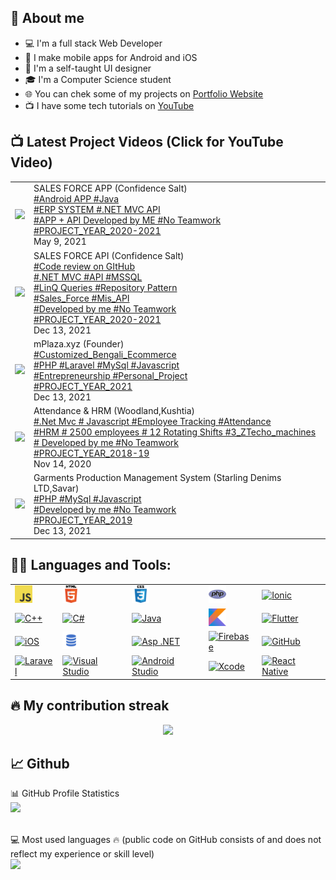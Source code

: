 <!-- <a href="#"><img width="100%" height="auto" src="https://i.imgur.com/iXuL1HG.png" height="175px"/></a>

<h3 align="center">Hey there, I'm <a href="https://KhanSonet.github.io/">Khan Sonet</a>
<img src="https://media.giphy.com/media/hvRJCLFzcasrR4ia7z/giphy.gif" width="28"> <img src="https://emojis.slackmojis.com/emojis/images/1531849430/4246/blob-sunglasses.gif?1531849430" width="28"/></h3> -->

## 📖  About me

* 💻 I'm a full stack Web Developer
* 📱 I make mobile apps for Android and iOS
* 🎨 I'm a self-taught UI designer
* 🎓 I'm a Computer Science student
* 🌐 You can chek some of my projects on [Portfolio Website](https://KhanSonet.github.io)
* 📺 I have some tech tutorials on [YouTube](https://www.youtube.com/channel/UCEAtqzTMaAEFURvXK8Y64rg)

## 📺 Latest Project Videos (Click for YouTube Video)


<table>
<tbody>
<tr>
<td><a href="https://www.youtube.com/watch?v=210Ni-uDMAw&t=212s"><img width="240px"src="https://i.ytimg.com/vi/210Ni-uDMAw/hqdefault.jpg"></a></td>
<td> SALES FORCE APP (Confidence Salt)<br/><a href="https://www.youtube.com/watch?v=210Ni-uDMAw&t=212s">#Android APP #Java <br/>#ERP SYSTEM #.NET MVC API 
   <br/>#APP + API Developed by ME #No Teamwork<br/>#PROJECT_YEAR_2020-2021</a><br/>May 9, 2021</td></tr>
<tr>
<td><a href="https://www.youtube.com/watch?v=N0_sJUJqoHQ"><img width="240px" src="https://i9.ytimg.com/vi/N0_sJUJqoHQ/mq2.jpg?sqp=CKjg2o0G&rs=AOn4CLA6Qw-alS2sETQjwSbUVbB5Ssb0IA&retry=4"></a></td>
<td>SALES FORCE API (Confidence Salt)</br><a href="https://www.youtube.com/watch?v=N0_sJUJqoHQ">#Code review on GItHub <br/> #.NET MVC #API #MSSQL <br/>#LinQ Queries #Repository Pattern <br/>#Sales_Force #Mis_API<br/>#Developed by me #No Teamwork<br/>#PROJECT_YEAR_2020-2021</a><br/>Dec 13, 2021</td></tr>
      <tr>
<td><a href="https://www.youtube.com/watch?v=Xu3-Xom1uDQ"><img width="240px" src="https://i.ytimg.com/an_webp/Xu3-Xom1uDQ/mqdefault_6s.webp?du=3000&sqp=CMjX240G&rs=AOn4CLB7p2x-o8NkncM8REdbWUQanWsjMQ"></a></td>
<td>mPlaza.xyz (Founder)<br/><a href="https://www.youtube.com/watch?v=Xu3-Xom1uDQ">#Customized_Bengali_Ecommerce <br/> #PHP #Laravel #MySql #Javascript  <br/>#Entrepreneurship #Personal_Project<br/>#PROJECT_YEAR_2021</a><br/>Dec 13, 2021</td></tr>  
<tr>  
<td><a href="https://www.youtube.com/watch?v=v1TrCBV4br8&t=1s"><img width="240px" src="https://i.ytimg.com/vi/v1TrCBV4br8/hqdefault.jpg"></a></td>
<td>Attendance & HRM (Woodland,Kushtia)</br><a href="https://www.youtube.com/watch?v=v1TrCBV4br8&t=1s">#.Net Mvc # Javascript #Employee Tracking #Attendance <br/>#HRM # 2500 employees # 12 Rotating Shifts #3_ZTecho_machines  <br/># Developed by me #No Teamwork<br/>#PROJECT_YEAR_2018-19</a><br/>Nov 14, 2020</td></tr>
<tr>
<td><a href="https://www.youtube.com/watch?v=KY59L-YDiqk&t=40s"><img width="240px" src="https://i.ytimg.com/an_webp/KY59L-YDiqk/mqdefault_6s.webp?du=3000&sqp=CNTY240G&rs=AOn4CLAnbGvyIwXHP6LHaABwx_3XwO4UZw"></a></td>
<td>Garments Production Management System (Starling Denims LTD,Savar) <br/> <a href="https://www.youtube.com/watch?v=KY59L-YDiqk&t=40s">#PHP  #MySql #Javascript  <br/>#Developed by me #No Teamwork<br/>#PROJECT_YEAR_2019</a><br/>Dec 13, 2021</td></tr>  
</tbody>
</table>


## 👨‍💻 Languages and Tools:

<table>
    <tbody>
        <tr>
            <td><a href="#"><img alt="JavaScript" title="JavaScript" height="28px"
                        src="https://raw.githubusercontent.com/github/explore/80688e429a7d4ef2fca1e82350fe8e3517d3494d/topics/javascript/javascript.png" /></a>
            </td>
            <td><a href="#"><img alt="HTML5" title="HTML5" height="28px"
                        src="https://raw.githubusercontent.com/github/explore/80688e429a7d4ef2fca1e82350fe8e3517d3494d/topics/html/html.png" /></a>
            </td>
            <td><a href="#"><img alt="CSS3" title="CSS3" height="28px"
                        src="https://raw.githubusercontent.com/github/explore/80688e429a7d4ef2fca1e82350fe8e3517d3494d/topics/css/css.png" /></a>
            </td>
            <td><a href="#"><img alt="PHP" title="PHP" height="28px"
                        src="https://raw.githubusercontent.com/github/explore/80688e429a7d4ef2fca1e82350fe8e3517d3494d/topics/php/php.png" /></a>
            </td>
            <td><a href="#"><img alt="Ionic" title="Ionic" height="28px"
                        src="https://simpleicons.org/icons/ionic.svg" /></a>
            </td>
        </tr>
        <tr>
            <td><a href="#"><img alt="C++" title="C++" height="28px"
                        src="https://img.icons8.com/color/48/000000/c-plus-plus-logo.png" /></a></td>
            <td><a href="#"><img alt="C#" title="C#" height="28px"
                        src="https://img.icons8.com/color/48/000000/c-sharp-logo.png" /></a></td>
            <td><a href="#"><img alt="Java" title="Java" height="28px"
                        src="https://img.icons8.com/color/48/000000/java-coffee-cup-logo.png" /></a></td>
            <td><a href="#"><img alt="Kotlin" title="Kotlin" height="28px"
                        src="https://raw.githubusercontent.com/github/explore/80688e429a7d4ef2fca1e82350fe8e3517d3494d/topics/kotlin/kotlin.png" /></a>
            </td>
            <td><a href="#"><img alt="Flutter" title="Flutter" height="28px"
                        src="https://img.icons8.com/color/48/000000/flutter.png" /></a></td>
        </tr>
        <tr>
            <td><a href="#"><img alt="iOS" title="iOS" height="28px"
                        src="https://simpleicons.org/icons/apple.svg" /></a>
            </td>
            <td><a href="#"><img alt="SQL" title="SQL" height="28px"
                        src="https://raw.githubusercontent.com/github/explore/80688e429a7d4ef2fca1e82350fe8e3517d3494d/topics/sql/sql.png" /></a>
            </td>
            <td><a href="#"><img alt="Asp .NET" title="Asp .NET" height="28px"
                        src="https://img.icons8.com/color/48/000000/visual-studio-2019.png" /></a></td>
            <td><a href="#"><img alt="Firebase" title="Firebase" height="28px"
                        src="https://simpleicons.org/icons/firebase.svg" /></a></td>
            <td><a href="#"><img alt="GitHub" title="GitHub" height="28px"
                        src="https://i.imgur.com/DZgetVv.png" /></a>
            </td>
        </tr>
        <tr>
            <td><a href="#"><img alt="Laravel" title="Laravel" height="28px"
                        src="https://simpleicons.org/icons/laravel.svg" /></a>
            </td>
            <td><a href="#"><img alt="Visual Studio" title="Visual Studio Code" height="28px"
                        src="https://img.icons8.com/fluent/48/000000/visual-studio-code-2019.png" /></a></td>
            <td><a href="#"><img alt="Android Studio" title="Android Studio" height="28px"
                        src="https://i.imgur.com/6nJGNMN.png" /></a></td>
            <td><a href="#"><img alt="Xcode" title="Xcode" height="28px"
                        src="https://simpleicons.org/icons/xcode.svg" /></a></td>
            <td><a href="#"><img alt="React Native" title="React Native" height="28px"
                        src="https://simpleicons.org/icons/react.svg" /></a></td>
        </tr>
    </tbody>
</table>



## 🔥  My contribution streak

<p align="center">
    <img src="https://github-readme-streak-stats.herokuapp.com/?user=KhanSonet#version3"/>
</p>

## 📈  Github

📊   GitHub Profile Statistics
  <br/>
  <a href="https://github.com/anuraghazra/github-readme-stats"><img src="https://github-readme-stats.vercel.app/api?username=KhanSonet&show_icons=true&count_private=true&hide=" /></a>

<br/>
  💻   Most used languages 🔥 (public code on GitHub consists of and does not reflect my experience or skill level)
  <br/>
  <img src="https://github-readme-stats.vercel.app/api/top-langs/?username=KhanSonet&layout=compact)"/>
  <br/>








